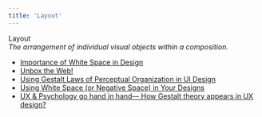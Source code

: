 ```yaml
---
title: 'Layout'
---
```


Layout  
_The arrangement of individual visual objects within a composition._

*   [Importance of White Space in Design](https://blog.prototypr.io/importance-of-white-space-in-design-5a40c0e65bfd)
*   [Unbox the Web!](https://uxdesign.cc/unbox-the-web-f00bc8e0d0e3#.zfy2s4g9o)  
*   [Using Gestalt Laws of Perceptual Organization in UI Design](https://uxplanet.org/using-gestalt-laws-of-perceptual-organization-in-ui-design-77d4eb8201f9)  
*   [Using White Space (or Negative Space) in Your Designs](https://webdesign.tutsplus.com/articles/using-white-space-or-negative-space-in-your-designs--webdesign-3401)  
*   [UX & Psychology go hand in hand— How Gestalt theory appears in UX design?](https://uxdesign.cc/ux-psychology-go-hand-in-hand-how-gestalt-theory-appears-in-ux-design-18b727343da8)  
